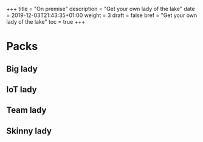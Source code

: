 +++
title = "On premise"
description = "Get your own lady of the lake"
date = 2019-12-03T21:43:35+01:00
weight = 3
draft = false
bref = "Get your own lady of the lake"
toc = true
+++

# Packs

## Big lady

## IoT lady

## Team lady

## Skinny lady
